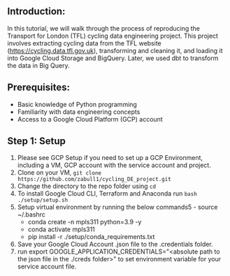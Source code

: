 ## Introduction:
In this tutorial, we will walk through the process of reproducing the Transport for London (TFL) cycling data engineering project. This project involves extracting cycling data from the TFL website (https://cycling.data.tfl.gov.uk), transforming and cleaning it, and loading it into Google Cloud Storage and BigQuery. Later, we used dbt to transform the data in Big Query.

## Prerequisites:
- Basic knowledge of Python programming
- Familiarity with data engineering concepts
- Access to a Google Cloud Platform (GCP) account

## Step 1: Setup

1. Please see GCP Setup  if you need to set up a GCP Environment, including a VM, GCP account with the service account and project.
2. Clone on your VM, `git clone https://github.com/zabull1/cycling_DE_project.git`
3. Change the directory to the repo folder using `cd`
4. To install Google Cloud CLI, Terraform and Anaconda run `bash ./setup/setup.sh` 
5. Setup virtual environment by running the below commands5	- source ~/.bashrc
	- conda create -n mpls311 python=3.9 -y
	- conda activate mpls311
	- pip install -r ./setup/conda_requirements.txt
6. Save your Google Cloud Account .json file to the .credentials folder.
7. run export GOOGLE_APPLICATION_CREDENTIALS="<absolute path to the json file in the ./creds folder>" to set environment variable for your service account file.
